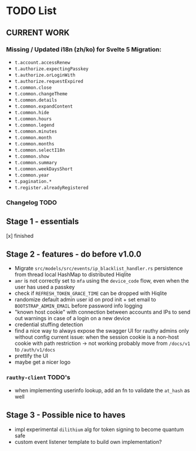 # TODO List

## CURRENT WORK

### Missing / Updated i18n (zh/ko) for Svelte 5 Migration:

- `t.account.accessRenew`
- `t.authorize.expectingPasskey`
- `t.authorize.orLoginWith`
- `t.authorize.requestExpired`
- `t.common.close`
- `t.common.changeTheme`
- `t.common.details`
- `t.common.expandContent`
- `t.common.hide`
- `t.common.hours`
- `t.common.legend`
- `t.common.minutes`
- `t.common.month`
- `t.common.months`
- `t.common.selectI18n`
- `t.common.show`
- `t.common.summary`
- `t.common.weekDaysShort`
- `t.common.year`
- `t.pagination.*`
- `t.register.alreadyRegistered`

### Changelog TODO

## Stage 1 - essentials

[x] finished

## Stage 2 - features - do before v1.0.0

- Migrate `src/models/src/events/ip_blacklist_handler.rs` persistence from thread local HashMap to distributed Hiqlite
- `amr` is not correctly set to `mfa` using the `device_code` flow, even when the user has used a passkey
- check if `REFRESH_TOKEN_GRACE_TIME` can be dropped with Hiqlite
- randomize default admin user id on prod init + set email to `BOOTSTRAP_ADMIN_EMAIL` before password info logging
- "known host cookie" with connection between accounts and IPs to send out warnings in case
  of a login on a new device
- credential stuffing detection
- find a nice way to always expose the swagger UI for rauthy admins only without config
  current issue: when the session cookie is a non-host cookie with path restriction -> not working
  probably move from `/docs/v1` to `/auth/v1/docs`
- prettify the UI
- maybe get a nicer logo

### `rauthy-client` TODO's

- when implementing userinfo lookup, add an fn to validate the `at_hash` as well

## Stage 3 - Possible nice to haves

- impl experimental `dilithium` alg for token signing to become quantum safe
- custom event listener template to build own implementation?
